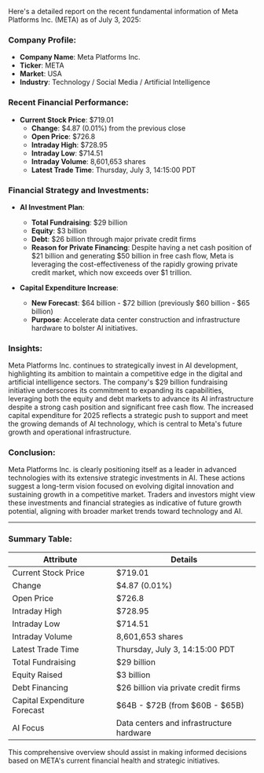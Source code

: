 Here's a detailed report on the recent fundamental information of Meta Platforms Inc. (META) as of July 3, 2025:

### Company Profile:
- **Company Name**: Meta Platforms Inc.
- **Ticker**: META
- **Market**: USA
- **Industry**: Technology / Social Media / Artificial Intelligence

### Recent Financial Performance:
- **Current Stock Price**: $719.01
  - **Change**: $4.87 (0.01%) from the previous close
  - **Open Price**: $726.8
  - **Intraday High**: $728.95
  - **Intraday Low**: $714.51
  - **Intraday Volume**: 8,601,653 shares
  - **Latest Trade Time**: Thursday, July 3, 14:15:00 PDT

### Financial Strategy and Investments:
- **AI Investment Plan**: 
  - **Total Fundraising**: $29 billion 
  - **Equity**: $3 billion
  - **Debt**: $26 billion through major private credit firms
  - **Reason for Private Financing**: Despite having a net cash position of $21 billion and generating $50 billion in free cash flow, Meta is leveraging the cost-effectiveness of the rapidly growing private credit market, which now exceeds over $1 trillion.

- **Capital Expenditure Increase**:
  - **New Forecast**: $64 billion - $72 billion (previously $60 billion - $65 billion)
  - **Purpose**: Accelerate data center construction and infrastructure hardware to bolster AI initiatives.

### Insights:
Meta Platforms Inc. continues to strategically invest in AI development, highlighting its ambition to maintain a competitive edge in the digital and artificial intelligence sectors. The company's $29 billion fundraising initiative underscores its commitment to expanding its capabilities, leveraging both the equity and debt markets to advance its AI infrastructure despite a strong cash position and significant free cash flow. The increased capital expenditure for 2025 reflects a strategic push to support and meet the growing demands of AI technology, which is central to Meta's future growth and operational infrastructure.

### Conclusion:
Meta Platforms Inc. is clearly positioning itself as a leader in advanced technologies with its extensive strategic investments in AI. These actions suggest a long-term vision focused on evolving digital innovation and sustaining growth in a competitive market. Traders and investors might view these investments and financial strategies as indicative of future growth potential, aligning with broader market trends toward technology and AI.

---

### Summary Table:

| Attribute                | Details                                  |
|--------------------------|------------------------------------------|
| Current Stock Price      | $719.01                                  |
| Change                   | $4.87 (0.01%)                            |
| Open Price               | $726.8                                   |
| Intraday High            | $728.95                                  |
| Intraday Low             | $714.51                                  |
| Intraday Volume          | 8,601,653 shares                         |
| Latest Trade Time        | Thursday, July 3, 14:15:00 PDT           |
| Total Fundraising        | $29 billion                              |
| Equity Raised            | $3 billion                               |
| Debt Financing           | $26 billion via private credit firms     |
| Capital Expenditure Forecast | $64B - $72B (from $60B - $65B)       |
| AI Focus                 | Data centers and infrastructure hardware |

This comprehensive overview should assist in making informed decisions based on META's current financial health and strategic initiatives.